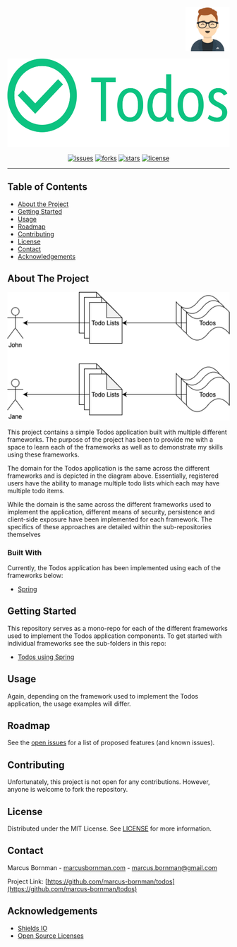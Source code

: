 <!-- PROJECT LOGO -->
<p style="text-align: right">
<a href="https://www.marcusbornman.com">
<img src="https://raw.githubusercontent.com/marcus-bornman/todos/master/assets/project_badge.png" height="100" alt="Marcus Bornman">
</a>
</p>
<p style="text-align: center;">
<img src="https://raw.githubusercontent.com/marcus-bornman/todos/master/assets/project_logo.png" height="200" alt="Todos" />
</p>

<!-- PROJECT SHIELDS -->
<p style="text-align: center">
<a href="https://github.com/marcus-bornman/todos/issues"><img src="https://img.shields.io/github/issues/marcus-bornman/todos" alt="issues"></a>
<a href="https://github.com/marcus-bornman/todos/network"><img src="https://img.shields.io/github/forks/marcus-bornman/todos" alt="forks"></a>
<a href="https://github.com/marcus-bornman/todos/stargazers"><img src="https://img.shields.io/github/stars/marcus-bornman/todos" alt="stars"></a>
<a href="https://github.com/marcus-bornman/todos/blob/master/LICENSE"><img src="https://img.shields.io/github/license/marcus-bornman/todos" alt="license"></a>
</p>

---

<!-- TABLE OF CONTENTS -->
## Table of Contents

* [About the Project](#about-the-project)
* [Getting Started](#getting-started)
* [Usage](#usage)
* [Roadmap](#roadmap)
* [Contributing](#contributing)
* [License](#license)
* [Contact](#contact)
* [Acknowledgements](#acknowledgements)



<!-- ABOUT THE PROJECT -->
## About The Project
<p style="text-align: center">
<img src="https://raw.githubusercontent.com/marcus-bornman/todos/master/assets/screenshot_1.png" width="600" alt="Screenshot 1" />
</p>

This project contains a simple Todos application built with multiple different frameworks. The purpose of the project
has been to provide me with a space to learn each of the frameworks as well as to demonstrate my skills using these frameworks.

The domain for the Todos application is the same across the different frameworks and is depicted in the diagram above. Essentially,
registered users have the ability to manage multiple todo lists which each may have multiple todo items.

While the domain is the same across the different frameworks used to implement the application, different means of security,
persistence and client-side exposure have been implemented for each framework. The specifics of these approaches are detailed
within the sub-repositories themselves

### Built With
Currently, the Todos application has been implemented using each of the frameworks below:
* [Spring](https://spring.io)


<!-- GETTING STARTED -->
## Getting Started
This repository serves as a mono-repo for each of the different frameworks used to implement the Todos application components.
To get started with individual frameworks see the sub-folders in this repo:
* [Todos using Spring](/spring_todos)


<!-- USAGE EXAMPLES -->
## Usage
Again, depending on the framework used to implement the Todos application, the usage examples will differ.


<!-- ROADMAP -->
## Roadmap

See the [open issues](https://github.com/marcus-bornman/todos/issues) for a list of proposed features (and known issues).



<!-- CONTRIBUTING -->
## Contributing

Unfortunately, this project is not open for any contributions. However, anyone is welcome to fork the repository.



<!-- LICENSE -->
## License

Distributed under the MIT License. See [LICENSE](LICENSE) for more information.



<!-- CONTACT -->
## Contact

Marcus Bornman - [marcusbornman.com](https://www.marcusbornman.com) - [marcus.bornman@gmail.com](mailto:marcus.bornman@gmail.com)

Project Link: [https://github.com/marcus-bornman/todos](https://github.com/marcus-bornman/todos)



<!-- ACKNOWLEDGEMENTS -->
## Acknowledgements
* [Shields IO](https://shields.io)
* [Open Source Licenses](https://choosealicense.com)
